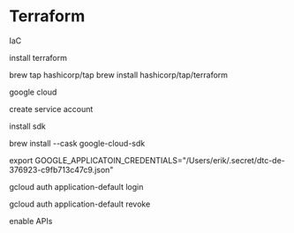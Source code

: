 # Terraform

IaC

install terraform

brew tap hashicorp/tap
brew install hashicorp/tap/terraform

google cloud

create service account

install sdk

brew install --cask google-cloud-sdk

export GOOGLE_APPLICATOIN_CREDENTIALS="/Users/erik/.secret/dtc-de-376923-c9fb713c47c9.json"

gcloud auth application-default login

gcloud auth application-default revoke

enable APIs
